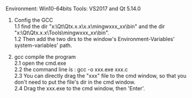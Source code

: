 Environment: Win10-64bits
Tools: VS2017 and Qt 5.14.0

1. Config the GCC  
1.1 find the dir "x:\Qt\Qtx.x.x\x.x\mingwxxx_xx\bin" and the dir "x:\Qt\Qtx.x.x\Tools\mingwxxx_xx\bin".  
1.2 Then add the two dirs to the window's Environment-Variables' system-variables' path.

2. gcc compile the program  
2.1 open the cmd.exe  
2.2 the command line is : gcc -o xxx.exe xxx.c  
2.3 You can directly drag the "xxx" file to the cmd window, so that you don't need to put the file's dir in the cmd window.  
2.4 Drag the xxx.exe to the cmd window, then 'Enter'.
